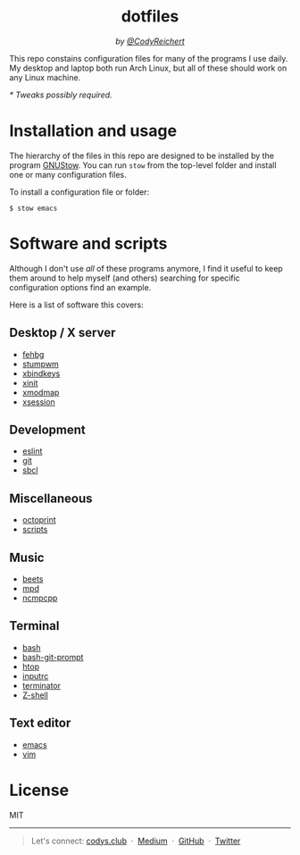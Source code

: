 <div align="center">
  <h1>dotfiles</h1>
  <i>
    by <a href="https://codys.club" target="_blank">@CodyReichert</a>
  </i>
</div>

This repo constains configuration files for many of the programs I use
daily. My desktop and laptop both run Arch Linux, but all of these
should work on any Linux machine.

_\* Tweaks possibly required._

# Installation and usage

The hierarchy of the files in this repo are designed to be installed by
the program [GNUStow](https://www.gnu.org/software/stow/). You can run
`stow` from the top-level folder and install one or many configuration files.

To install a configuration file or folder:

```
$ stow emacs
```

# Software and scripts

Although I don't use _all_ of these programs anymore, I find it useful
to keep them around to help myself (and others) searching for specific
configuration options find an example.

Here is a list of software this covers:

## Desktop / X server

- [fehbg](http://feh.finalrewind.org/)
- [stumpwm](https://stumpwm.github.io/)
- [xbindkeys](http://www.nongnu.org/xbindkeys/xbindkeys.html)
- [xinit](http://www.x.org/archive/X11R7.5/doc/man/man1/xinit.1.html)
- [xmodmap](http://www.x.org/archive/X11R6.8.2/doc/xmodmap.1.html)
- [xsession](https://wiki.debian.org/Xsession)

## Development

- [eslint](http://eslint.org/)
- [git](http://git-scm.com/)
- [sbcl](http://www.sbcl.org/)

## Miscellaneous

- [octoprint](https://octoprint.org/)
- [scripts](http://github.com/CodyReichert/dotfiles/scripts)

## Music

- [beets](http://beets.radbox.org/)
- [mpd](http://www.musicpd.org/)
- [ncmpcpp](http://ncmpcpp.rybczak.net/)

## Terminal

- [bash](https://savannah.gnu.org/git/?group=bash)
- [bash-git-prompt](https://github.com/magicmonty/bash-git-prompt)
- [htop](http://hisham.hm/htop/)
- [inputrc](http://github.com/dotfiles/inputrc)
- [terminator](https://launchpad.net/terminator)
- [Z-shell](http://www.zsh.org/)

## Text editor

- [emacs](https://www.gnu.org/software/emacs/)
- [vim](http://www.vim.org/)

# License

MIT

---

> Let's connect: [codys.club](https://codys.club) &nbsp;&middot;&nbsp; [Medium](http://medium.com/@CodyReichert) &nbsp;&middot;&nbsp; [GitHub](https://github.com/CodyReichert) &nbsp;&middot;&nbsp; [Twitter](https://twitter.com/CodyReichert)
